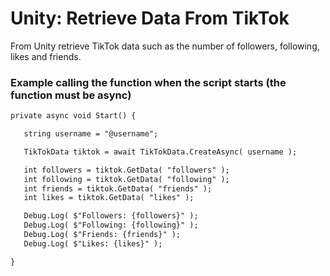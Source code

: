 # Unity: Retrieve Data From TikTok

From Unity retrieve TikTok data such as the number of followers, following, likes and friends.

### Example calling the function when the script starts (the function must be async)

```HTML
private async void Start() {

   string username = "@username";

   TikTokData tiktok = await TikTokData.CreateAsync( username );

   int followers = tiktok.GetData( "followers" );
   int following = tiktok.GetData( "following" );
   int friends = tiktok.GetData( "friends" );
   int likes = tiktok.GetData( "likes" );

   Debug.Log( $"Followers: {followers}" );
   Debug.Log( $"Following: {following}" );
   Debug.Log( $"Friends: {friends}" );
   Debug.Log( $"Likes: {likes}" );

}
```
